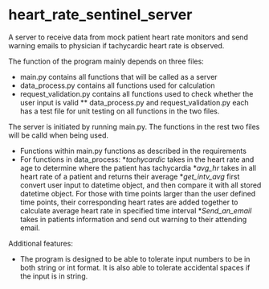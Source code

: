 # heart_rate_sentinel_server
A server to receive data from mock patient heart rate monitors and send warning emails to physician if tachycardic heart rate is observed.

The function of the program mainly depends on three files:
* main.py contains all functions that will be called as a server
* data_process.py contains all functions used for calculation 
* request_validation.py contains all functions used to check whether
the user input is valid
** data_process.py and request_validation.py each has a test file for unit
testing on all functions in the two files.
 
The server is initiated by running main.py. The functions in the rest two files will be calld
when being used.

* Functions within main.py functions as described in the requirements
* For functions in data_process:
    **tachycardic* takes in the heart rate and age to determine where the patient
    has tachycardia
    **avg_hr* takes in all heart rate of a patient and returns their average
    **get_intv_avg* first convert user input to datetime object, and then compare
    it with all stored datetime object. For those with time points larger than the 
    user defined time points, their corresponding heart rates are added together to
    calculate average heart rate in specified time interval
    **Send_an_email* takes in patients information and send out warning to their
    attending email.

Additional features:
* The program is designed to be able to tolerate input numbers
to be in both string or int format. It is also able to tolerate accidental spaces
if the input is in string.

